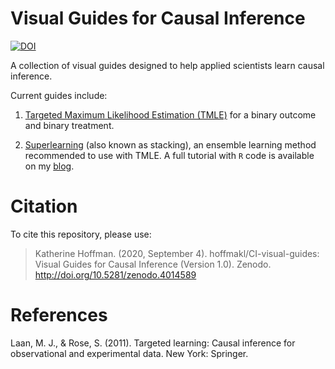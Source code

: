 # Visual Guides for Causal Inference

[![DOI](https://zenodo.org/badge/247963255.svg)](https://zenodo.org/badge/latestdoi/247963255)

A collection of visual guides designed to help applied scientists learn causal inference.

Current guides include:

1. [Targeted Maximum Likelihood Estimation (TMLE)](visual-guides/TMLE.pdf) for a binary outcome and binary treatment. 

2. [Superlearning](visual-guides/Superlearning.pdf) (also known as stacking), an ensemble learning method recommended to use with TMLE. A full tutorial with `R` code is available on my [blog](https://www.khstats.com/blog/sl/superlearning/).

# Citation

To cite this repository, please use:

> Katherine Hoffman. (2020, September 4). hoffmakl/CI-visual-guides: Visual Guides for Causal Inference (Version 1.0). Zenodo. http://doi.org/10.5281/zenodo.4014589

# References

Laan, M. J., & Rose, S. (2011). Targeted learning: Causal inference for observational and experimental data. New York: Springer.
